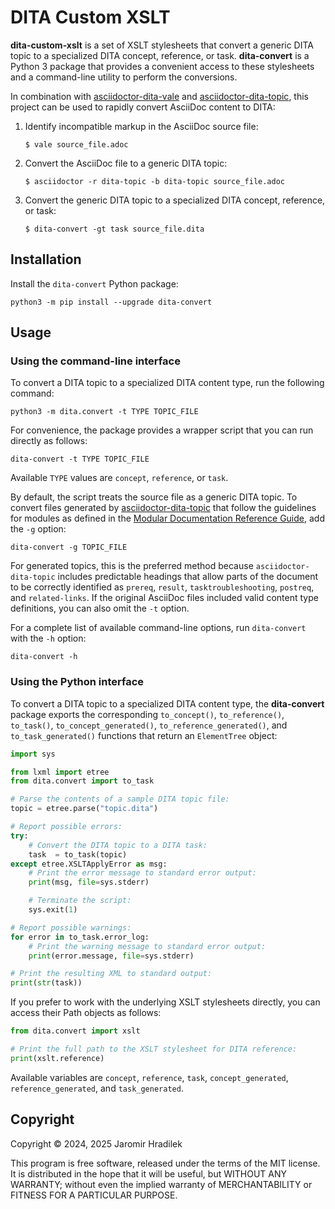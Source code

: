 # DITA Custom XSLT

**dita-custom-xslt** is a set of XSLT stylesheets that convert a generic DITA topic to a specialized DITA concept, reference, or task. **dita-convert** is a Python 3 package that provides a convenient access to these stylesheets and a command-line utility to perform the conversions.

In combination with [asciidoctor-dita-vale](https://github.com/jhradilek/asciidoctor-dita-vale) and [asciidoctor-dita-topic](https://github.com/jhradilek/asciidoctor-dita-topic), this project can be used to rapidly convert AsciiDoc content to DITA:

1.  Identify incompatible markup in the AsciiDoc source file:

    ```console
    $ vale source_file.adoc
    ```
2.  Convert the AsciiDoc file to a generic DITA topic:

    ```console
    $ asciidoctor -r dita-topic -b dita-topic source_file.adoc
    ```
3.  Convert the generic DITA topic to a specialized DITA concept, reference, or task:

    ```console
    $ dita-convert -gt task source_file.dita
    ```

## Installation

Install the `dita-convert` Python package:

```
python3 -m pip install --upgrade dita-convert
```

## Usage

### Using the command-line interface

To convert a DITA topic to a specialized DITA content type, run the following command:

```
python3 -m dita.convert -t TYPE TOPIC_FILE
```

For convenience, the package provides a wrapper script that you can run directly as follows:

```
dita-convert -t TYPE TOPIC_FILE
```

Available `TYPE` values are `concept`, `reference`, or `task`.

By default, the script treats the source file as a generic DITA topic. To convert files generated by [asciidoctor-dita-topic](https://github.com/jhradilek/asciidoctor-dita-topic) that follow the guidelines for modules as defined in the [Modular Documentation Reference Guide](https://redhat-documentation.github.io/modular-docs/), add the `-g` option:

```
dita-convert -g TOPIC_FILE
```

For generated topics, this is the preferred method because `asciidoctor-dita-topic` includes predictable headings that allow parts of the document to be correctly identified as `prereq`, `result`, `tasktroubleshooting`, `postreq`, and `related-links`. If the original AsciiDoc files included valid content type definitions, you can also omit the `-t` option.

For a complete list of available command-line options, run `dita-convert` with the `-h` option:

```
dita-convert -h
```

### Using the Python interface 

To convert a DITA topic to a specialized DITA content type, the **dita-convert** package exports the corresponding `to_concept()`, `to_reference()`, `to_task()`, `to_concept_generated()`, `to_reference_generated()`, and `to_task_generated()` functions that return an `ElementTree` object:

```python
import sys

from lxml import etree
from dita.convert import to_task

# Parse the contents of a sample DITA topic file:
topic = etree.parse("topic.dita")

# Report possible errors:
try:
    # Convert the DITA topic to a DITA task:
    task  = to_task(topic)
except etree.XSLTApplyError as msg:
    # Print the error message to standard error output:
    print(msg, file=sys.stderr)

    # Terminate the script:
    sys.exit(1)

# Report possible warnings:
for error in to_task.error_log:
    # Print the warning message to standard error output:
    print(error.message, file=sys.stderr)

# Print the resulting XML to standard output:
print(str(task))
```

If you prefer to work with the underlying XSLT stylesheets directly, you can access their Path objects as follows:

```python
from dita.convert import xslt

# Print the full path to the XSLT stylesheet for DITA reference:
print(xslt.reference)
```

Available variables are `concept`, `reference`, `task`, `concept_generated`, `reference_generated`, and `task_generated`.

## Copyright

Copyright © 2024, 2025 Jaromir Hradilek

This program is free software, released under the terms of the MIT license. It is distributed in the hope that it will be useful, but WITHOUT ANY WARRANTY; without even the implied warranty of MERCHANTABILITY or FITNESS FOR A PARTICULAR PURPOSE.
